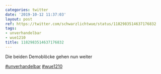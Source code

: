 ```yaml
---
categories: twitter
date: '2019-10-12 11:37:03'
layout: post
ref: https://twitter.com/schwarzlichtwue/status/1182983514637176832
tags:
- unverhandelbar
- wue1210
title: 1182983514637176832
---
```

Die beiden Demoblöcke gehen nun weiter

[#unverhandelbar](/t/unverhandelbar) [#wue1210](/t/wue1210)